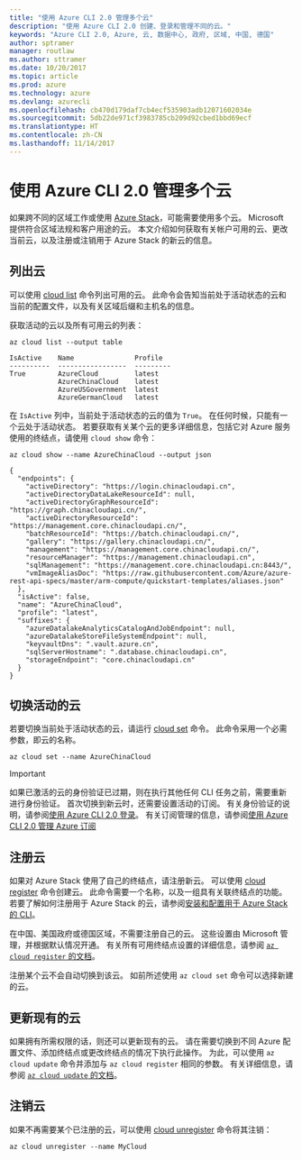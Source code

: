 ```yaml
---
title: "使用 Azure CLI 2.0 管理多个云"
description: "使用 Azure CLI 2.0 创建、登录和管理不同的云。"
keywords: "Azure CLI 2.0, Azure, 云, 数据中心, 政府, 区域, 中国, 德国"
author: sptramer
manager: routlaw
ms.author: sttramer
ms.date: 10/20/2017
ms.topic: article
ms.prod: azure
ms.technology: azure
ms.devlang: azurecli
ms.openlocfilehash: cb470d179daf7cb4ecf535903adb12071602034e
ms.sourcegitcommit: 5db22de971cf3983785cb209d92cbed1bbd69ecf
ms.translationtype: HT
ms.contentlocale: zh-CN
ms.lasthandoff: 11/14/2017
---
```

# <a name="managing-multiple-clouds-with-azure-cli-20"></a>使用 Azure CLI 2.0 管理多个云

如果跨不同的区域工作或使用 [Azure Stack](https://docs.microsoft.com/en-us/azure/azure-stack/user/)，可能需要使用多个云。 Microsoft 提供符合区域法规和客户用途的云。 本文介绍如何获取有关帐户可用的云、更改当前云，以及注册或注销用于 Azure Stack 的新云的信息。

## <a name="listing-clouds"></a>列出云

可以使用 [cloud list](/cli/azure/cloud#list) 命令列出可用的云。 此命令会告知当前处于活动状态的云和当前的配置文件，以及有关区域后缀和主机名的信息。

获取活动的云以及所有可用云的列表：

```azurecli
az cloud list --output table
```

```output
IsActive    Name               Profile
----------  -----------------  ---------
True        AzureCloud         latest
            AzureChinaCloud    latest
            AzureUSGovernment  latest
            AzureGermanCloud   latest
```

在 `IsActive` 列中，当前处于活动状态的云的值为 `True`。 在任何时候，只能有一个云处于活动状态。 若要获取有关某个云的更多详细信息，包括它对 Azure 服务使用的终结点，请使用 `cloud show` 命令：

```azurecli
az cloud show --name AzureChinaCloud --output json
```

```output
{
  "endpoints": {
    "activeDirectory": "https://login.chinacloudapi.cn",
    "activeDirectoryDataLakeResourceId": null,
    "activeDirectoryGraphResourceId": "https://graph.chinacloudapi.cn/",
    "activeDirectoryResourceId": "https://management.core.chinacloudapi.cn/",
    "batchResourceId": "https://batch.chinacloudapi.cn/",
    "gallery": "https://gallery.chinacloudapi.cn/",
    "management": "https://management.core.chinacloudapi.cn/",
    "resourceManager": "https://management.chinacloudapi.cn",
    "sqlManagement": "https://management.core.chinacloudapi.cn:8443/",
    "vmImageAliasDoc": "https://raw.githubusercontent.com/Azure/azure-rest-api-specs/master/arm-compute/quickstart-templates/aliases.json"
  },
  "isActive": false,
  "name": "AzureChinaCloud",
  "profile": "latest",
  "suffixes": {
    "azureDatalakeAnalyticsCatalogAndJobEndpoint": null,
    "azureDatalakeStoreFileSystemEndpoint": null,
    "keyvaultDns": ".vault.azure.cn",
    "sqlServerHostname": ".database.chinacloudapi.cn",
    "storageEndpoint": "core.chinacloudapi.cn"
  }
}
```

## <a name="switching-the-active-cloud"></a>切换活动的云

若要切换当前处于活动状态的云，请运行 [cloud set](/cli/azure/cloud#set) 命令。 此命令采用一个必需参数，即云的名称。

```azurecli
az cloud set --name AzureChinaCloud
```

> [!IMPORTANT]
> 如果已激活的云的身份验证已过期，则在执行其他任何 CLI 任务之前，需要重新进行身份验证。 首次切换到新云时，还需要设置活动的订阅。
> 有关身份验证的说明，请参阅[使用 Azure CLI 2.0 登录](authenticate-azure-cli.md)。 有关订阅管理的信息，请参阅[使用 Azure CLI 2.0 管理 Azure 订阅](manage-azure-subscriptions-azure-cli.md)

## <a name="register-a-cloud"></a>注册云

如果对 Azure Stack 使用了自己的终结点，请注册新云。 可以使用 [cloud register](/cli/azure/cloud#register) 命令创建云。 此命令需要一个名称，以及一组具有关联终结点的功能。 若要了解如何注册用于 Azure Stack 的云，请参阅[安装和配置用于 Azure Stack 的 CLI](/azure/azure-stack/user/azure-stack-connect-cli#connect-to-azure-stack)。  

在中国、美国政府或德国区域，不需要注册自己的云。 这些设置由 Microsoft 管理，并根据默认情况开通。  有关所有可用终结点设置的详细信息，请参阅 [`az cloud register` 的文档](/cli/azure/cloud?view=azure-cli-latest#az_cloud_register)。

注册某个云不会自动切换到该云。 如前所述使用 `az cloud set` 命令可以选择新建的云。

## <a name="update-an-existing-cloud"></a>更新现有的云

如果拥有所需权限的话，则还可以更新现有的云。 请在需要切换到不同 Azure 配置文件、添加终结点或更改终结点的情况下执行此操作。
为此，可以使用 `az cloud update` 命令并添加与 `az cloud register` 相同的参数。 有关详细信息，请参阅 [`az cloud update` 的文档](/cli/azure/cloud?view=azure-cli-latest#az_cloud_update)。

## <a name="unregister-a-cloud"></a>注销云

如果不再需要某个已注册的云，可以使用 [cloud unregister](/cli/azure/cloud#unregister) 命令将其注销：

```azurecli
az cloud unregister --name MyCloud
```

